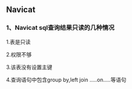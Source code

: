 ## Navicat

### 1、Navicat sql查询结果只读的几种情况

1.表是只读

2.权限不够

3.该表没有设置主键

4.查询语句中包含group by,left join .....on.....等语句

